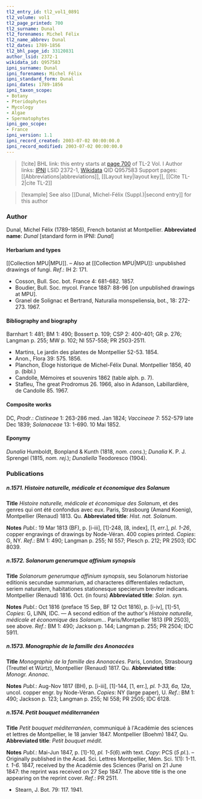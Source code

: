 ```yaml
---
tl2_entry_id: tl2_vol1_0891
tl2_volume: vol1
tl2_page_printed: 700
tl2_surname: Dunal
tl2_forenames: Michel Félix
tl2_name_abbrev: Dunal
tl2_dates: 1789-1856
tl2_bhl_page_id: 33120831
author_lsid: 2372-1
wikidata_id: Q957583
ipni_surname: Dunal
ipni_forenames: Michel Félix
ipni_standard_form: Dunal
ipni_dates: 1789-1856
ipni_taxon_scope: 
- Botany
- Pteridophytes
- Mycology
- Algae
- Spermatophytes
ipni_geo_scope: 
- France
ipni_version: 1.1
ipni_record_created: 2003-07-02 00:00:00.0
ipni_record_modified: 2003-07-02 00:00:00.0
---
```


> [!cite] BHL link: this entry starts at [page 700](https://www.biodiversitylibrary.org/page/33120831) of TL-2 Vol. I
> Author links: [IPNI](https://www.ipni.org/a/2372-1) LSID 2372-1, [Wikidata](https://www.wikidata.org/wiki/Q957583) QID Q957583
> Support pages: [[Abbreviations|abbreviations]], [[Layout key|layout key]], [[Cite TL-2|cite TL-2]]

> [!example] See also [[Dunal, Michel-Félix (Suppl.)|second entry]] for this author

### Author

Dunal, Michel Félix (1789-1856), French botanist at Montpellier. 
**Abbreviated name**: *Dunal* \[standard form in IPNI: *Dunal*\]

#### Herbarium and types

[[Collection MPU|MPU]]. – Also at [[Collection MPU|MPU]]: unpublished drawings of fungi.
*Ref*.: IH 2: 171.
- Cosson, Bull. Soc. bot. France 4: 681-682. 1857.
- Boudier, Bull. Soc. mycol. France 1887: 88-96 \[on unpublished drawings at MPU\].
- Granel de Solignac et Bertrand, Naturalia monspeliensia, bot., 18: 272-273. 1967.

#### Bibliography and biography

Barnhart 1: 481; BM 1: 490; Bossert p. 109; CSP 2: 400-401; GR p. 276; Langman p. 255; MW p. 102; NI 557-558; PR 2503-2511.
- Martins, Le jardin des plantes de Montpellier 52-53. 1854.
- Anon., Flora 39: 575. 1856.
- Planchon, Éloge historique de Michel-Félix Dunal. Montpellier 1856, 40 p. (bibl.)
- Candolle, Mémoires et souvenirs 1862 (table alph. p. 7).
- Stafleu, The great Prodromus 26. 1966, also in Adanson, Labillardière, de Candolle 85. 1967.

#### Composite works

DC, *Prodr*.: *Cistineae* 1: 263-286 med. Jan 1824; *Vaccineae* 7: 552-579 late Dec 1839; *Solanaceae* 13: 1-690. 10 Mai 1852.

#### Eponymy

*Dunalia* Humboldt, Bonpland & Kunth (1818, *nom. cons.*); *Dunalia* K. P. J. Sprengel (1815, *nom. rej.*); *Dunaliella* Teodoresco (1904).

### Publications

##### n.1571. Histoire naturelle, médicale et économique des Solanum

**Title**
*Histoire naturelle, médicale et économique des Solanum*, et des genres qui ont été confondus avec eux. Paris, Strasbourg (Amand Koenig), Montpellier (Renaud) 1813. Qu.
**Abbreviated title**: *Hist. nat. Solanum*.

**Notes**
*Publ*.: 19 Mar 1813 (BF), p. \[i-iii\], \[1\]-248, \[8, index\], \[1, *err*.\], *pl. 1-26*, copper engravings of drawings by Node-Véran. 400 copies printed. *Copies*: G, NY.
*Ref*.: BM 1: 490; Langman p. 255; NI 557; Plesch p. 212; PR 2503; IDC 8039.

##### n.1572. Solanorum generumque affinium synopsis

**Title**
*Solanorum generumque affinium synopsis*, seu Solanorum historiae editionis secundae summarium, ad characteres differentiales redactum, seriem naturalem, habitationes stationesque specierum breviter indicans. Montpellier (Renaud) 1816. Oct. (in fours)
**Abbreviated title**: *Solan. syn.*

**Notes**
*Publ*.: Oct 1816 (preface 15 Sep, BF 12 Oct 1816), p. \[i-iv\], \[1\]-51, *Copies*: G, LINN, IDC. — A second edition of the author's *Histoire naturelle, médicale et économique des Solanum*... Paris/Montpellier 1813 (PR 2503), see above.
*Ref*.: BM 1: 490; Jackson p. 144; Langman p. 255; PR 2504; IDC 5911.

##### n.1573. Monographie de la famille des Anonacées

**Title**
*Monographie de la famille des Anonacées*. Paris, London, Strasbourg (Treuttel et Würtz), Montpellier (Renaud) 1817. Qu.
**Abbreviated title**: *Monogr. Anonac.*

**Notes**
*Publ*.: Aug-Nov 1817 (BH), p. \[i-iii\], \[1\]-144, \[1, err.\], *pl. 1-33, 6a, 12a*, uncol. copper engr. by Node-Véran. *Copies*: NY (large paper), U.
*Ref*.: BM 1: 490; Jackson p. 123; Langman p. 255; NI 558; PR 2505; IDC 6128.

##### n.1574. Petit bouquet méditerranéen

**Title**
*Petit bouquet méditerranéen*, communiqué à l'Académie des sciences et lettres de Montpellier, le 18 janvier 1847. Montpellier (Boehm) 1847, Qu.
**Abbreviated title**: *Petit bouquet médit.*

**Notes**
*Publ*.: Mai-Jun 1847, p. \[1\]-10, *pl. 1-5*(*6*).with text. *Copy*: PCS (*5 pl.*). – Originally published in the Acad. Sci. Lettres Montpellier, Mém. Sci. 1(1): 1-11. *t. 1-6.* 1847, received by the Académie des Sciences (Paris) on 21 June 1847: the reprint was received on 27 Sep 1847. The above title is the one appearing on the reprint cover.
*Ref*.: PR 2511.
- Stearn, J. Bot. 79: 117. 1941.


